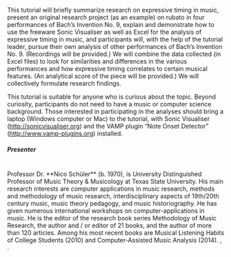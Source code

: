 This tutorial will briefly summarize research on expressive timing in music, present an original research project (as an example) on rubato in four performances of Bach’s Invention No. 9, explain and demonstrate how to use the freeware Sonic Visualiser as well as Excel for the analysis of expressive timing in music, and participants will, with the help of the tutorial leader, pursue their own analysis of other performances of Bach’s Invention No. 9. (Recordings will be provided.) We will combine the data collected (in Excel files) to look for similarities and differences in the various performances and how expressive timing correlates to certain musical features. (An analytical score of the piece will be provided.) We will collectively formulate research findings.

This tutorial is suitable for anyone who is curious about the topic. Beyond curiosity, participants do not need to have a music or computer science background. Those interested in participating in the analyses should bring a laptop (Windows computer or Mac) to the tutorial, with Sonic Visualiser (<http://sonicvisualiser.org>) and the VAMP plugin “Note Onset Detector” (<http://www.vamp-plugins.org>) installed.

##### Presenter
<br>
Professor Dr. **Nico Schüler** (b. 1970), is University Distinguished Professor of Music Theory & Musicology at Texas State University. His main research interests are computer applications in music research, methods and methodology of music research, interdisciplinary aspects of 19th/20th century music, music theory pedagogy, and music historiography. He has given numerous international workshops on computer-applications in music. He is the editor of the research book series Methodology of Music Research, the author and / or editor of 21 books, and the author of more than 120 articles. Among his most recent books are Musical Listening Habits of College Students (2010) and Computer-Assisted Music Analysis (2014). <http://www.nicoschuler.com>, <nico.schuler@txstate.edu>.
